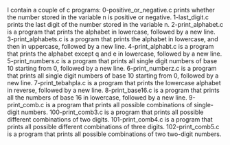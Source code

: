 I contain a couple of c programs:
0-positive_or_negative.c prints whether the number stored in the variable n is positive or negative.
1-last_digit.c prints the last digit of the number stored in the variable n.
2-print_alphabet.c is a program that prints the alphabet in lowercase, followed by a new line.
3-print_alphabets.c is a program that prints the alphabet in lowercase, and then in uppercase, followed by a new line.
4-print_alphabt.c is a program that prints the alphabet except q and e in lowercase, followed by a new line.
5-print_numbers.c is a program that prints all single digit numbers of base 10 starting from 0, followed by a new line.
6-print_numberz.c is a program that prints all single digit numbers of base 10 starting from 0, followed by a new line.
7-print_tebahpla.c is a program that prints the lowercase alphabet in reverse, followed by a new line.
8-print_base16.c is a program that prints all the numbers of base 16 in lowercase, followed by a new line.
9-print_comb.c is a program that prints all possible combinations of single-digit numbers.
100-print_comb3.c is  a program that prints all possible different combinations of two digits.
101-print_comb4.c is a program that prints all possible different combinations of three digits.
102-print_comb5.c is a program that prints all possible combinations of two two-digit numbers.
